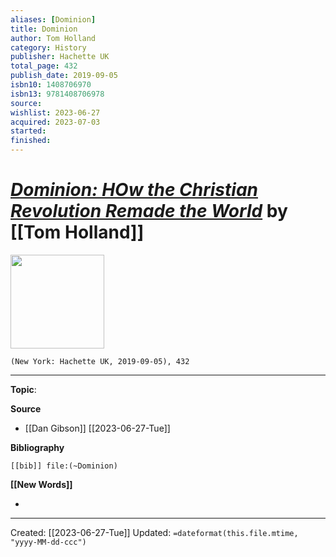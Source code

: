 ```yaml
---
aliases: [Dominion]
title: Dominion
author: Tom Holland
category: History
publisher: Hachette UK
total_page: 432
publish_date: 2019-09-05
isbn10: 1408706970
isbn13: 9781408706978
source: 
wishlist: 2023-06-27
acquired: 2023-07-03
started: 
finished: 
---
```

# *[Dominion: HOw the Christian Revolution Remade the World]()* by [[Tom Holland]]

<img src="http://books.google.com/books/content?id=0Tg0DwAAQBAJ&printsec=frontcover&img=1&zoom=1&source=gbs_api" width=150>

`(New York: Hachette UK, 2019-09-05), 432`



--- 
**Topic**: 

**Source**
- [[Dan Gibson]] [[2023-06-27-Tue]]

**Bibliography**

```query
[[bib]] file:(~Dominion)
```
 

**[[New Words]]**

- 

---
Created: [[2023-06-27-Tue]]
Updated: `=dateformat(this.file.mtime, "yyyy-MM-dd-ccc")`
